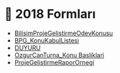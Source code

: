 # 📅 2018 Formları

<!--Index-->

- [BilisimProjeGelistirmeOdevKonusu](BilisimProjeGelistirmeOdevKonusu.pdf)
- [BPG_KonuKabulListesi](BPG_KonuKabulListesi.pdf)
- [DUYURU](DUYURU.pdf)
- [OzgurCanTurna_Konu Basliklari](OzgurCanTurna_Konu%20Basliklari.pdf)
- [ProjeGelistirmeRaporOrnegi](ProjeGelistirmeRaporOrnegi.pdf)

<!--Index-->
